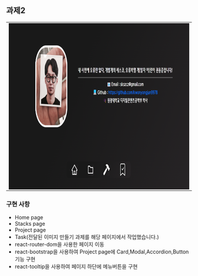 ## 과제2
<table align="center">
  <tr>
    <td>
      <img src="src/Images/front_2.png" alt="front" width="750px" height="450" align="center">
    </td>
  </tr>
</table>

### 구현 사항

- Home page
- Stacks page
- Project page 
- Task(전달된 이미지 만들기 과제를 해당 페이지에서 작업했습니다.)
- react-router-dom을 사용한 페이지 이동
- react-bootstrap을 사용하여 Project page에 Card,Modal,Accordion,Button 기능 구현
- react-tooltip을 사용하여 페이지 하단에 메뉴버튼을 구현


